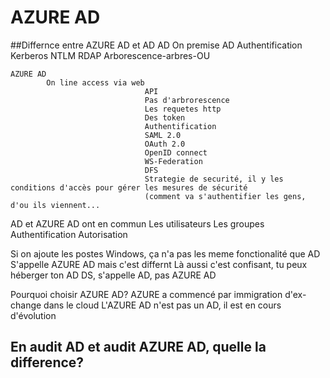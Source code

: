 # AZURE AD
##Differnce entre AZURE AD et AD
AD
   On premise AD
                Authentification
				Kerberos
				NTLM
				RDAP
				Arborescence-arbres-OU
				
	AZURE AD
			On line access via web
								  API
								  Pas d'arbrorescence
								  Les requetes http
								  Des token
								  Authentification
								  SAML 2.0
								  OAuth 2.0
								  OpenID connect
								  WS-Federation
								  DFS
								  Strategie de securité, il y les conditions d'accès pour gérer les mesures de sécurité
								  (comment va s'authentifier les gens, d'ou ils viennent...
								 
								  
AD et AZURE AD ont en commun 
							Les utilisateurs
							Les groupes
							Authentification
							Autorisation
								  


Si on ajoute les postes Windows, ça n'a pas les meme fonctionalité que AD
S'appelle AZURE AD mais c'est differnt
Là aussi c'est confisant, tu peux héberger ton AD DS, s'appelle AD, pas AZURE AD

Pourquoi choisir AZURE AD?
AZURE a commencé par immigration d'ex-change dans le cloud
L'AZURE AD n'est pas un AD, il est en cours d'évolution

## En audit AD et audit AZURE AD, quelle la difference?
